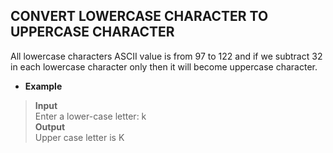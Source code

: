 ##  CONVERT LOWERCASE CHARACTER TO UPPERCASE CHARACTER  

 All lowercase characters ASCII value is from 97 to 122 and if we subtract 32 in each lowercase character only then it will become uppercase character.    
 
 * **Example**   
 
 > **Input**   
 > Enter a lower-case letter: k    
 > **Output**   
 > Upper case letter is K    
 
